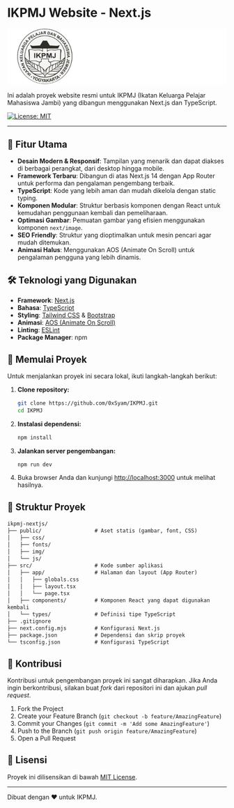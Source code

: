 # IKPMJ Website - Next.js

![IKPMJ Logo](public/img/IKPMJ.png)

Ini adalah proyek website resmi untuk IKPMJ (Ikatan Keluarga Pelajar Mahasiswa Jambi) yang dibangun menggunakan Next.js dan TypeScript.

[![License: MIT](https://img.shields.io/badge/License-MIT-yellow.svg)](https://opensource.org/licenses/MIT)

---

## 🌟 Fitur Utama

- **Desain Modern & Responsif**: Tampilan yang menarik dan dapat diakses di berbagai perangkat, dari desktop hingga mobile.
- **Framework Terbaru**: Dibangun di atas Next.js 14 dengan App Router untuk performa dan pengalaman pengembang terbaik.
- **TypeScript**: Kode yang lebih aman dan mudah dikelola dengan static typing.
- **Komponen Modular**: Struktur berbasis komponen dengan React untuk kemudahan penggunaan kembali dan pemeliharaan.
- **Optimasi Gambar**: Pemuatan gambar yang efisien menggunakan komponen `next/image`.
- **SEO Friendly**: Struktur yang dioptimalkan untuk mesin pencari agar mudah ditemukan.
- **Animasi Halus**: Menggunakan AOS (Animate On Scroll) untuk pengalaman pengguna yang lebih dinamis.

## 🛠️ Teknologi yang Digunakan

- **Framework**: [Next.js](https://nextjs.org/)
- **Bahasa**: [TypeScript](https://www.typescriptlang.org/)
- **Styling**: [Tailwind CSS](https://tailwindcss.com/) & [Bootstrap](https://getbootstrap.com/)
- **Animasi**: [AOS (Animate On Scroll)](https://michalsnik.github.io/aos/)
- **Linting**: [ESLint](https://eslint.org/)
- **Package Manager**: npm

## 🚀 Memulai Proyek

Untuk menjalankan proyek ini secara lokal, ikuti langkah-langkah berikut:

1.  **Clone repository:**
    ```bash
    git clone https://github.com/0xSyam/IKPMJ.git
    cd IKPMJ
    ```

2.  **Instalasi dependensi:**
    ```bash
    npm install
    ```

3.  **Jalankan server pengembangan:**
    ```bash
    npm run dev
    ```

4.  Buka browser Anda dan kunjungi [http://localhost:3000](http://localhost:3000) untuk melihat hasilnya.

## 📂 Struktur Proyek

```
ikpmj-nextjs/
├── public/                 # Aset statis (gambar, font, CSS)
│   ├── css/
│   ├── fonts/
│   ├── img/
│   └── js/
├── src/                    # Kode sumber aplikasi
│   ├── app/                # Halaman dan layout (App Router)
│   │   ├── globals.css
│   │   ├── layout.tsx
│   │   └── page.tsx
│   ├── components/         # Komponen React yang dapat digunakan kembali
│   └── types/              # Definisi tipe TypeScript
├── .gitignore
├── next.config.mjs         # Konfigurasi Next.js
├── package.json            # Dependensi dan skrip proyek
└── tsconfig.json           # Konfigurasi TypeScript
```

## 🤝 Kontribusi

Kontribusi untuk pengembangan proyek ini sangat diharapkan. Jika Anda ingin berkontribusi, silakan buat *fork* dari repositori ini dan ajukan *pull request*.

1.  Fork the Project
2.  Create your Feature Branch (`git checkout -b feature/AmazingFeature`)
3.  Commit your Changes (`git commit -m 'Add some AmazingFeature'`)
4.  Push to the Branch (`git push origin feature/AmazingFeature`)
5.  Open a Pull Request

## 📄 Lisensi

Proyek ini dilisensikan di bawah [MIT License](LICENSE).

---

Dibuat dengan ❤️ untuk IKPMJ.
